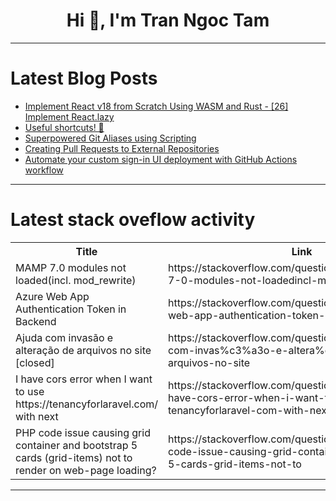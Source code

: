 <h1 align="center">Hi 👋, I'm Tran Ngoc Tam</h1>

---

# Latest Blog Posts 
<!-- BLOG-POST-LIST:START -->
- [Implement React v18 from Scratch Using WASM and Rust - [26] Implement React.lazy](https://dev.to/paradeto/implement-react-v18-from-scratch-using-wasm-and-rust-26-implement-reactlazy-4n0n)
- [Useful shortcuts! 🥸](https://dev.to/ritumka/useful-shortcuts-8hg)
- [Superpowered Git Aliases using Scripting](https://dev.to/agentender/superpowered-git-aliases-using-scripting-4odf)
- [Creating Pull Requests to External Repositories](https://dev.to/anhchienvu/creating-pull-requests-to-external-repositories-5183)
- [Automate your custom sign-in UI deployment with GitHub Actions workflow](https://dev.to/logto/automate-your-custom-sign-in-ui-deployment-with-github-actions-workflow-24oe)
<!-- BLOG-POST-LIST:END -->

---

# Latest stack oveflow activity
<table>
  <tr><th>Title</th><th>Link</th></tr>
  <!-- STACKOVERFLOW:START --><tr><td>MAMP 7.0 modules not loaded&lpar;incl. mod_rewrite&rpar;</td><td>https://stackoverflow.com/questions/79004863/mamp-7-0-modules-not-loadedincl-mod-rewrite</td></tr><tr><td>Azure Web App Authentication Token in Backend</td><td>https://stackoverflow.com/questions/79004846/azure-web-app-authentication-token-in-backend</td></tr><tr><td>Ajuda com invasão e alteração de arquivos no site [closed]</td><td>https://stackoverflow.com/questions/79004837/ajuda-com-invas%c3%a3o-e-altera%c3%a7%c3%a3o-de-arquivos-no-site</td></tr><tr><td>I have cors error when I want to use https://tenancyforlaravel.com/ with next</td><td>https://stackoverflow.com/questions/79004834/i-have-cors-error-when-i-want-to-use-https-tenancyforlaravel-com-with-next</td></tr><tr><td>PHP code issue causing grid container and bootstrap 5 cards &lpar;grid-items&rpar; not to render on web-page loading?</td><td>https://stackoverflow.com/questions/79004490/php-code-issue-causing-grid-container-and-bootstrap-5-cards-grid-items-not-to</td></tr><!-- STACKOVERFLOW:END -->
</table>

---


